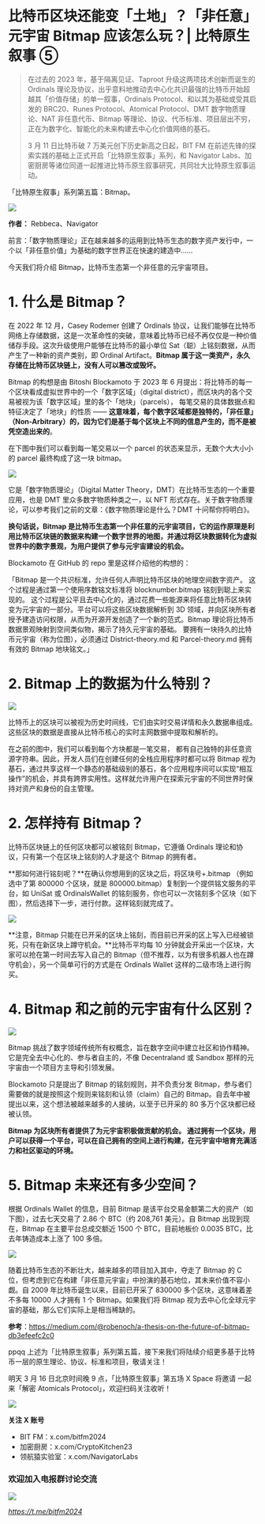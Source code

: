 # 比特币区块还能变「土地」？「非任意」元宇宙 Bitmap 应该怎么玩？| 比特原生叙事 ⑤

> 在过去的 2023 年，基于隔离见证、Taproot 升级这两项技术创新而诞生的 Ordinals 理论及协议，出乎意料地推动去中心化共识最强的比特币开始超越其「价值存储」的单一叙事，Ordinals Protocol、和以其为基础或受其启发的 BRC20、Runes Protocol、Atomical Protocol、DMT 数字物质理论、NAT 非任意代币、Bitmap 等理论、协议、代币标准、项目层出不穷，正在为数字化、智能化的未来构建去中心化价值网络的基石。
>
> 3 月 11 日比特币破 7 万美元创下历史新高之日起，BIT FM 在前述先锋的探索实践的基础上正式开启「比特原生叙事」系列，和 Navigator Labs、加密厨房等诸位同道一起推进比特币原生叙事研究，共同壮大比特原生叙事运动。

「比特原生叙事」系列第五篇：Bitmap。

![](./cover.png)

**作者：** Rebbeca、Navigator

前言：「数字物质理论」正在越来越多的运用到比特币生态的数字资产发行中，一个以「非任意价值」为基础的数字世界正在快速的建造中……

今天我们将介绍 Bitmap，比特币生态第一个非任意的元宇宙项目。

# 1. 什么是 Bitmap？

在 2022 年 12 月，Casey Rodemer 创建了 Ordinals 协议，让我们能够在比特币网络上存储数据，这是一次革命性的突破，意味着比特币已经不再仅仅是一种价值储存手段。这次升级使用户能够在比特币的最小单位 Sat（聪）上铭刻数据，从而产生了一种新的资产类别，即 Ordinal Artifact。**Bitmap 属于这一类资产，永久存储在比特币区块链上，没有人可以篡改或毁坏。**

Bitmap 的构想是由 Bitoshi Blockamoto 于 2023 年 6 月提出：将比特币的每一个区块看成虚拟世界中的一个「数字区域」（digital district），而区块内的各个交易被视为该「数字区域」里的各个「地块」（parcels）， 每笔交易的具体数据点和特征决定了「地块」的性质 —— **这意味着，每个数字区域都是独特的，「非任意」（Non-Arbitrary）的，因为它们是基于每个区块上不同的信息产生的，而不是被凭空造出来的**。

在下图中我们可以看到每一笔交易以一个 parcel 的状态来显示，无数个大大小小的 parcel 最终构成了这一块 bitmap。

![](./01.png)

它是「数字物质理论」（Digital Matter Theory，DMT）在比特币生态的一个重要应用，也是 DMT 里众多数字物质种类之一，以 NFT 形式存在。关于数字物质理论，可以参考我们之前的文章：《数字物质理论是什么？DMT 十问帮你捋明白》。

**换句话说，Bitmap 是比特币生态第一个非任意的元宇宙项目，它的运作原理是利用比特币区块链的数据来构建一个数字世界的地图，并通过将区块数据转化为虚拟世界中的数字景观，为用户提供了参与元宇宙建设的机会。**

Blockamoto 在 GitHub 的 repo 里是这样介绍他的构想的：

「Bitmap 是一个共识标准，允许任何人声明比特币区块的地理空间数字资产。 这个过程是通过第一个使用序数铭文标准将 blocknumber.bitmap 铭刻到聪上来实现的。 这个过程是公平且去中心化的，通过花费一些能源来将任意比特币区块转变为元宇宙的一部分。平台可以将这些区块数据解析到 3D 领域，并向区块所有者授予建造访问权限，从而为开源开发创造了一个新的范式。Bitmap 理论将比特币数据景观映射到空间类似物，揭示了持久元宇宙的基础。 要拥有一块持久的比特币元宇宙（称为位图），必须通过 District-theory.md 和 Parcel-theory.md 拥有有效的 Bitmap 地块铭文。」

# 2. Bitmap 上的数据为什么特别？

![](./02.png)

比特币上的区块可以被视为历史时间线，它们由实时交易详情和永久数据串组成。这些区块的数据是直接从比特币核心的实时主网数据中提取和解析的。

在之前的图中，我们可以看到每个方块都是一笔交易， 都有自己独特的非任意资源字符串。因此，开发人员们在创建任何的全栈应用程序时都可以将 Bitmap 视为基石，通过共享这样一个静态的基础级别的基石，各个应用程序间可以实现“相互操作”的机会，并具有跨界实用性。这样就允许用户在探索元宇宙的不同世界时保持对资产和身份的自主管理。

# 2. 怎样持有 Bitmap？

比特币区块链上的任何区块都可以被铭刻 Bitmap，它遵循 Ordinals 理论和协议，只有第一个在区块上铭刻的人才是这个 Bitmap 的拥有者。

**那如何进行铭刻呢？**在确认你想用到的区块之后，将区块号+.bitmap （例如选中了第 800000 个区块，就是 800000.bitmap）复制到一个提供铭文服务的平台，如 UniSat 或 OrdinalsWallet 的铭刻服务，你也可以一次铭刻多个区块（如下图），然后选择下一步，进行付款。这样铭刻就完成了。

![](./03.png)

**注意，Bitmap 只能在已开采的区块上铭刻，而目前已开采的区上写入已经被锁死，只有在新区块上蹲守机会。**比特币平均每 10 分钟就会开采出一个区块，大家可以抢在第一时间去写入自己的 Bitmap（但不推荐，以为有很多机器人也在蹲守机会），另一个简单可行的方式是在 Ordinals Wallet 这样的二级市场上进行购买。

# 4. Bitmap 和之前的元宇宙有什么区别？

![](./04.png)

Bitmap 挑战了数字领域传统所有权概念，旨在数字空间中建立社区和协作精神。它是完全去中心化的、参与者自主的，不像 Decentraland 或 Sandbox 那样的元宇宙由一个项目方主导和引领发展。

Blockamoto 只是提出了 Bitmap 的铭刻规则，并不负责分发 Bitmap，参与者们需要做的就是按照这个规则来铭刻和认领（claim）自己的 Bitmap。自去年中被提出以来，这个想法被越来越多的人接纳，以至于已开采的 80 多万个区块都已经被认领。

**Bitmap 为区块所有者提供了为元宇宙积极做贡献的机会。 通过拥有一个区块，用户可以获得一个平台，可以在自己拥有的空间上进行构建，在元宇宙中培育充满活力和社区驱动的环境。**

# 5. Bitmap 未来还有多少空间？

根据 Ordinals Wallet 的信息，目前 Bitmap 是该平台交易金额第二大的资产（如下图），过去七天交易了 2.86 个 BTC（约 208,761 美元）。自 Bitmap 出现到现在，Bitmap 在主要平台总成交额近 1500 个 BTC，目前地板价 0.0035 BTC，比去年铸造成本上涨了 100 多倍。

![](./05.png)

随着比特币生态的不断壮大，越来越多的项目加入其中，夺走了 Bitmap 的 C 位，但考虑到它在构建「非任意元宇宙」中扮演的基石地位，其未来价值不容小觑。自 2009 年比特币诞生以来，目前已开采了 830000 多个区块，这意味着差不多每 10000 人才拥有 1 个 Bitmap。如果我们将 Bitmap 视为去中心化全球元宇宙的基础，那么它们实际上是相当稀缺的。

**参考**：https://medium.com/@robenoch/a-thesis-on-the-future-of-bitmap-db3efeefc2c0

ppqq 上述为「比特原生叙事」系列第五篇，接下来我们将陆续介绍更多基于比特币一层的原生理论、协议、标准和项目，敬请关注！

明天 3 月 16 日北京时间晚 9 点，「比特原生叙事」第五场 X Space 将邀请 一起来「解密 Atomicals Protocol」，欢迎扫码关注收听！

![](./space-code.png)

**关注 X 账号**

- BIT FM：x.com/bitfm2024
- 加密厨房：x.com/CryptoKitchen23
- 领航猿实验室：x.com/NavigatorLabs

### 欢迎加入电报群讨论交流

![](./tg-code.png)

_https://t.me/bitfm2024_
